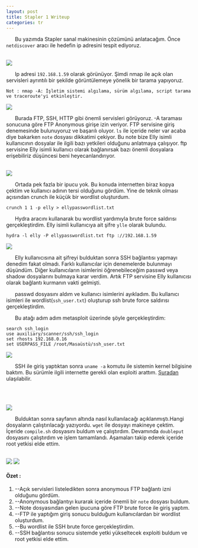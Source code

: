 ```yaml
---
layout: post
title: Stapler 1 Writeup
categories: tr
---
```




&nbsp;&nbsp;&nbsp;&nbsp;&nbsp;&nbsp;Bu yazımda Stapler sanal makinesinin çözümünü anlatacağım. Önce `netdiscover`
aracı ile hedefin ip adresini tespit ediyoruz.
<br><br>

<img src="/img/stapler/netdiscover.png">


&nbsp;&nbsp;&nbsp;&nbsp;&nbsp;&nbsp;Ip adresi `192.168.1.59` olarak görünüyor. Şimdi nmap ile açık olan servisleri
ayrıntılı bir şekilde görüntülemeye yönelik bir tarama yapıyoruz.

	Not : nmap -A: İşletim sistemi algılama, sürüm algılama, script tarama ve traceroute'yi etkinleştir.


<img src="/img/stapler/nmap.png">


&nbsp;&nbsp;&nbsp;&nbsp;&nbsp;&nbsp;Burada FTP, SSH, HTTP gibi önemli servisleri görüyoruz. -A taraması sonucuna
göre FTP Anonymous girişe izin veriyor. FTP servisine giriş denemesinde
bulunuyoruz ve başarılı oluyor. `ls` ile içeride neler var acaba diye bakarken 
`note` dosyası dikkatimi çekiyor. Bu note bize Elly isimli kullanıcının
dosyalar ile ilgili bazı yetkileri olduğunu anlatmaya çalışıyor. ftp 
servisine Elly isimli kullanıcı olarak bağlanırsak bazı önemli dosyalara
erişebiliriz düşüncesi beni heyecanlandırıyor. 
<br><br>

<img src="/img/stapler/anonymous-ftp.png">


&nbsp;&nbsp;&nbsp;&nbsp;&nbsp;&nbsp;Ortada pek fazla bir ipucu yok. Bu konuda internetten biraz kopya çektim ve kullanıcı adının tersi olduğunu gördüm. Yine de teknik olması açısından crunch ile küçük bir wordlist oluşturdum. 

	crunch 1 1 -p elly > ellypasswordlist.txt 

&nbsp;&nbsp;&nbsp;&nbsp;&nbsp;&nbsp;Hydra aracını kullanarak bu wordlist yardımıyla brute force saldırısı gerçekleştirdim. Elly isimli kullanıcıya ait şifre `ylle` olarak bulundu.

	hydra -l elly -P ellypasswordlist.txt ftp ://192.168.1.59

<img src="/img/stapler/crunch-ftp-bf.png">



&nbsp;&nbsp;&nbsp;&nbsp;&nbsp;&nbsp;Elly kullanıcısına ait şifreyi bulduktan sonra SSH bağlantısı yapmayı denedim fakat olmadı. Farklı kullanıcılar için denemelerde bulunmayı düşündüm. Diğer kullanıcıların isimlerini öğrenebileceğim passwd veya shadow dosyalarını bulmaya karar verdim. Artık FTP servisine Elly kullanıcısı olarak bağlantı kurmanın vakti gelmişti. 


&nbsp;&nbsp;&nbsp;&nbsp;&nbsp;&nbsp;passwd dosyasını aldım ve kullanıcı isimlerini ayıkladım. Bu kullanıcı isimleri ile wordlist(`ssh_user.txt`) oluşturup ssh brute force saldırısı gerçekleştirdim.


&nbsp;&nbsp;&nbsp;&nbsp;&nbsp;&nbsp;Bu atağı adım adım metasploit üzerinde şöyle gerçekleştirdim:

	search ssh_login
	use auxiliary/scanner/ssh/ssh_login
	set rhosts 192.168.0.16
	set USERPASS_FILE /root/Masaüstü/ssh_user.txt



<img src="/img/stapler/msfconsole.png">


&nbsp;&nbsp;&nbsp;&nbsp;&nbsp;&nbsp;SSH ile giriş yaptıktan sonra `uname -a` komutu ile sistemin kernel bilgisine baktım. Bu sürümle ilgili internette gerekli olan exploiti arattım. <a href ="https://github.com/offensive-security/exploit-database-bin-sploits/raw/master/sploits/39772.zip"> Şuradan </a>ulaşılabilir.

<br><br>

<img src="/img/stapler/uname.png">

&nbsp;&nbsp;&nbsp;&nbsp;&nbsp;&nbsp;Bulduktan sonra sayfanın altında nasıl kullanılacağı açıklanmıştı.Hangi dosyaların çalıştırılacağı yazıyordu. `wget` ile dosyayı makineye çektim. İçeride `compile.sh` dosyasını buldum ve çalıştırdım. Devamında `doubleput` dosyasını çalıştırdım ve işlem tamamlandı. 
Aşamaları takip ederek içeride root yetkisi elde ettim. 
<br><br>


<img src="/img/stapler/exploit-usage.png">


<img src="/img/stapler/root.png">





<h4>Özet :</h4>

1. --Açık servisleri listeledikten sonra anonymous FTP bağlantı izni olduğunu gördüm.
2. --Anonymous bağlantıyı kurarak içeride önemli bir `note` dosyası buldum.
3. --Note dosyasından gelen ipucuna göre FTP brute force ile giriş yaptım.
4. --FTP ile yaptığım giriş sonucu bulduğum kullanıcılardan bir wordlist oluşturdum.
5. --Bu wordlist ile SSH brute force gerçekleştirdim.
6. --SSH bağlantısı sonucu sistemde yetki yükseltecek exploiti buldum ve root yetkisi elde ettim. 












